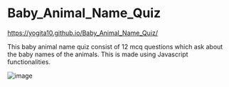# Baby_Animal_Name_Quiz

https://yogita10.github.io/Baby_Animal_Name_Quiz/

This baby animal name quiz consist of 12 mcq questions which ask about the baby names of the animals. This is made using Javascript functionalities.

![image](https://user-images.githubusercontent.com/54748438/115216305-016fdb80-a122-11eb-8bcf-f44d41a18d05.png)

